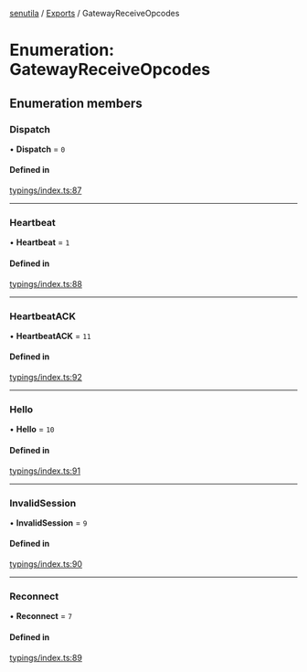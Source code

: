 [senutila](../docs/README.md) / [Exports](../modules.md) / GatewayReceiveOpcodes

# Enumeration: GatewayReceiveOpcodes

## Enumeration members

### Dispatch

• **Dispatch** = `0`

#### Defined in

[typings/index.ts:87](https://github.com/edazpotato/senutila/blob/caba2d1/src/typings/index.ts#L87)

___

### Heartbeat

• **Heartbeat** = `1`

#### Defined in

[typings/index.ts:88](https://github.com/edazpotato/senutila/blob/caba2d1/src/typings/index.ts#L88)

___

### HeartbeatACK

• **HeartbeatACK** = `11`

#### Defined in

[typings/index.ts:92](https://github.com/edazpotato/senutila/blob/caba2d1/src/typings/index.ts#L92)

___

### Hello

• **Hello** = `10`

#### Defined in

[typings/index.ts:91](https://github.com/edazpotato/senutila/blob/caba2d1/src/typings/index.ts#L91)

___

### InvalidSession

• **InvalidSession** = `9`

#### Defined in

[typings/index.ts:90](https://github.com/edazpotato/senutila/blob/caba2d1/src/typings/index.ts#L90)

___

### Reconnect

• **Reconnect** = `7`

#### Defined in

[typings/index.ts:89](https://github.com/edazpotato/senutila/blob/caba2d1/src/typings/index.ts#L89)
